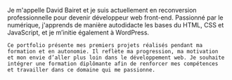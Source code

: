 Je m'appelle David Bairet et je suis actuellement en reconversion professionnelle pour devenir développeur web front-end. 
    Passionné par le numérique, j'apprends de manière autodidacte les bases du HTML, CSS et JavaScript, et je m’initie également à WordPress.
   
    Ce portfolio présente mes premiers projets réalisés pendant ma formation et en autonomie. Il reflète ma progression, ma motivation 
    et mon envie d’aller plus loin dans le développement web. Je souhaite intégrer une formation diplômante afin de renforcer mes compétences
    et travailler dans ce domaine qui me passionne.
 
